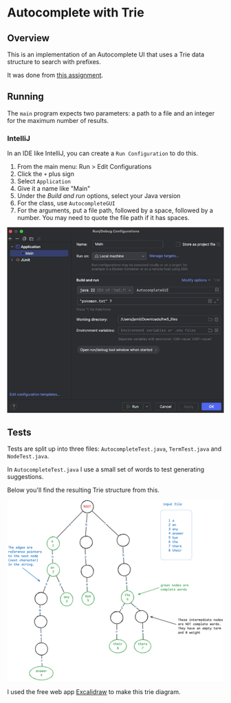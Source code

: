 # Autocomplete with Trie

## Overview

This is an implementation of an Autocomplete UI that uses a Trie data structure to search with prefixes.

It was done from [this assignment](https://www.seas.upenn.edu/~cit5940/current/assignments/hw05/).

## Running

The `main` program expects two parameters: a path to a file and an integer for the maximum number of results.

### IntelliJ

In an IDE like IntelliJ, you can create a `Run Configuration` to do this.

1. From the main menu: Run > Edit Configurations
2. Click the `+` plus sign
3. Select `Application`
4. Give it a name like "Main"
5. Under the _Build and run_ options, select your Java version
6. For the class, use `AutocompleteGUI`
7. For the arguments, put a file path, followed by a space, followed by a number. You may need to quote the file path if it has spaces.

![The run configuration used to execute this program](img/run_configuration.jpg "Run Configuration")

## Tests

Tests are split up into three files: `AutocompleteTest.java`, `TermTest.java` and `NodeTest.java`.

In `AutocompleteTest.java` I use a small set of words to test generating suggestions.

Below you'll find the resulting Trie structure from this.

![The trie structure used for the test in AutocompleteTest.java](img/test_trie.png)

I used the free web app [Excalidraw](https://excalidraw.com/) to make this trie diagram.